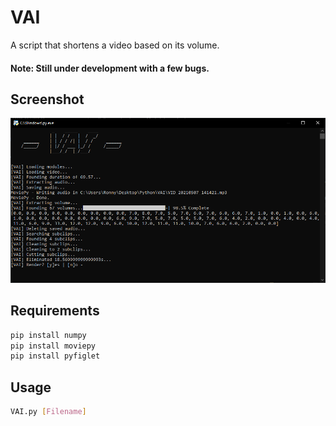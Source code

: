 # VAI
A script that shortens a video based on its volume.
#### Note: Still under development with a few bugs.

## Screenshot
![alt text](https://github.com/Flederossi/VAI/blob/main/Screen.png)

## Requirements
```bash
pip install numpy
pip install moviepy
pip install pyfiglet
```

## Usage
```bash
VAI.py [Filename]
```
